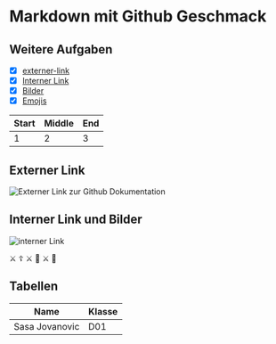 # Markdown mit Github Geschmack  
## Weitere Aufgaben
- [x] [externer-link](#externer-link)
- [x] [Interner Link](#interner-link)
- [x] [Bilder](#interner-link-und-bilder)
- [x] [Emojis](#emojis)

Start | Middle | End
------ | ------|----------
 1     | 2     | 3  
## Externer Link
![Externer Link zur Github Dokumentation](https://github.com/SasaJovanovic90/authoring.git)  
 
 ## Interner Link und Bilder
![interner Link](/authoring/137249-games-review-dark-souls-3-review-image1-t9o4hek6l3-jpg.webp)

⚔️ ☦️ ⚔️ 👑 ⚔️ 🐉  

## Tabellen
Name | Klasse |
------ | ------|
 Sasa Jovanovic     | D01     |



